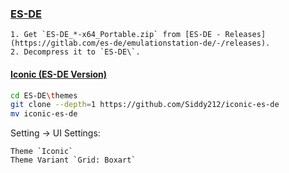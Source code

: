 ### [ES-DE](https://gitlab.com/es-de/emulationstation-de)

````{tab} Download
1. Get `ES-DE_*-x64_Portable.zip` from [ES-DE - Releases](https://gitlab.com/es-de/emulationstation-de/-/releases).
2. Decompress it to `ES-DE\`.
````

#### [Iconic (ES-DE Version)](https://github.com/Siddy212/iconic-es-de)

```sh
cd ES-DE\themes
git clone --depth=1 https://github.com/Siddy212/iconic-es-de
mv iconic-es-de 
```

Setting → UI Settings:

```
Theme `Iconic`
Theme Variant `Grid: Boxart`
```